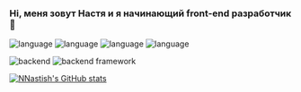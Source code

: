 ### Hi, меня зовут Настя и я начинающий front-end разработчик 👋

![language](https://img.shields.io/badge/JavaScript-informational?style=flat&logo=JavaScript&logoColor=white&color=2bbc8a)
![language](https://img.shields.io/badge/HTML-informational?style=flat&logo=HTML5&logoColor=white&color=2bbc8a)
![language](https://img.shields.io/badge/CSS-informational?style=flat&logo=CSS3&logoColor=white&color=2bbc8a)
![language](https://img.shields.io/badge/WebPack-informational?style=flat&logo=Webpack&logoColor=white&color=2bbc8a)



![backend](https://img.shields.io/badge/node.js-Backend-informational?style=flat&logo=node.js&logoColor=white&color=2bbc8a)
![backend framework](https://img.shields.io/badge/express-Framework-informational?style=flat&logo=express&logoColor=white&color=2bbc8a)

[![NNastish's GitHub stats](https://github-readme-stats.vercel.app/api?username=NNastish)](https://github.com/anuraghazra/github-readme-stats)


<!--
**NNastish/NNastish** is a ✨ _special_ ✨ repository because its `README.md` (this file) appears on your GitHub profile.

Here are some ideas to get you started:

- 🔭 I’m currently working on ...
- 🌱 I’m currently learning ...
- 👯 I’m looking to collaborate on ...
- 🤔 I’m looking for help with ...
- 💬 Ask me about ...
- 📫 How to reach me: ...
- 😄 Pronouns: ...
- ⚡ Fun fact: ...
-->

